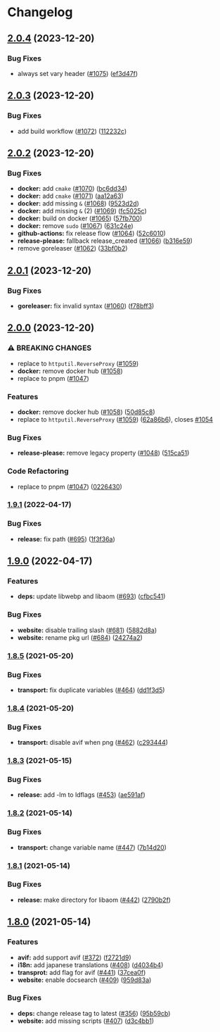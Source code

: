 # Changelog

## [2.0.4](https://github.com/manaelproxy/manael/compare/v2.0.3...v2.0.4) (2023-12-20)


### Bug Fixes

* always set vary header ([#1075](https://github.com/manaelproxy/manael/issues/1075)) ([ef3d47f](https://github.com/manaelproxy/manael/commit/ef3d47f4cfc7e06143c073b6200a7017df067e52))

## [2.0.3](https://github.com/manaelproxy/manael/compare/v2.0.2...v2.0.3) (2023-12-20)


### Bug Fixes

* add build workflow ([#1072](https://github.com/manaelproxy/manael/issues/1072)) ([112232c](https://github.com/manaelproxy/manael/commit/112232c72a8c5826607c61104ecb16e406ca4255))

## [2.0.2](https://github.com/manaelproxy/manael/compare/v2.0.1...v2.0.2) (2023-12-20)


### Bug Fixes

* **docker:** add `cmake` ([#1070](https://github.com/manaelproxy/manael/issues/1070)) ([bc6dd34](https://github.com/manaelproxy/manael/commit/bc6dd344ce8b0de8e02a5e3e7802f8cc788bc382))
* **docker:** add `cmake` ([#1071](https://github.com/manaelproxy/manael/issues/1071)) ([aa12a63](https://github.com/manaelproxy/manael/commit/aa12a63bc20f023400e342d19a8a1474f757a1d7))
* **docker:** add missing `&` ([#1068](https://github.com/manaelproxy/manael/issues/1068)) ([9523d2d](https://github.com/manaelproxy/manael/commit/9523d2d2746d8a9d0f3a737326b1f651205395b6))
* **docker:** add missing `&` (2) ([#1069](https://github.com/manaelproxy/manael/issues/1069)) ([fc5025c](https://github.com/manaelproxy/manael/commit/fc5025c5258188c1eeae2d0239fb874eb58e876a))
* **docker:** build on docker ([#1065](https://github.com/manaelproxy/manael/issues/1065)) ([57fb700](https://github.com/manaelproxy/manael/commit/57fb700e8350ed7cbb96a15f5e116ec774841a09))
* **docker:** remove `sudo` ([#1067](https://github.com/manaelproxy/manael/issues/1067)) ([631c24e](https://github.com/manaelproxy/manael/commit/631c24e5a3ecd59daaebd6f3e3bcecdfac9dd152))
* **github-actions:** fix release flow ([#1064](https://github.com/manaelproxy/manael/issues/1064)) ([52c6010](https://github.com/manaelproxy/manael/commit/52c6010df710b18b5d796326439d536ed1de4039))
* **release-please:** fallback release_created ([#1066](https://github.com/manaelproxy/manael/issues/1066)) ([b316e59](https://github.com/manaelproxy/manael/commit/b316e595e88555e33531210d738ae874a198c884))
* remove goreleaser ([#1062](https://github.com/manaelproxy/manael/issues/1062)) ([33bf0b2](https://github.com/manaelproxy/manael/commit/33bf0b201b8dbf2a842bf730995113b327ea47fb))

## [2.0.1](https://github.com/manaelproxy/manael/compare/v2.0.0...v2.0.1) (2023-12-20)


### Bug Fixes

* **goreleaser:** fix invalid syntax ([#1060](https://github.com/manaelproxy/manael/issues/1060)) ([f78bff3](https://github.com/manaelproxy/manael/commit/f78bff38975965cc223f4cad1a5b6975e3c311b1))

## [2.0.0](https://github.com/manaelproxy/manael/compare/v1.9.1...v2.0.0) (2023-12-20)


### ⚠ BREAKING CHANGES

* replace to `httputil.ReverseProxy` ([#1059](https://github.com/manaelproxy/manael/issues/1059))
* **docker:** remove docker hub ([#1058](https://github.com/manaelproxy/manael/issues/1058))
* replace to pnpm ([#1047](https://github.com/manaelproxy/manael/issues/1047))

### Features

* **docker:** remove docker hub ([#1058](https://github.com/manaelproxy/manael/issues/1058)) ([50d85c8](https://github.com/manaelproxy/manael/commit/50d85c8ec507b16dec88cd0c2c38068122aacd0e))
* replace to `httputil.ReverseProxy` ([#1059](https://github.com/manaelproxy/manael/issues/1059)) ([62a86b6](https://github.com/manaelproxy/manael/commit/62a86b6cf44d1c5e34f613cc3c73be80c516d9bf)), closes [#1054](https://github.com/manaelproxy/manael/issues/1054)


### Bug Fixes

* **release-please:** remove legacy property ([#1048](https://github.com/manaelproxy/manael/issues/1048)) ([515ca51](https://github.com/manaelproxy/manael/commit/515ca516b5e447126634bece4a34188fce71d53b))


### Code Refactoring

* replace to pnpm ([#1047](https://github.com/manaelproxy/manael/issues/1047)) ([0226430](https://github.com/manaelproxy/manael/commit/0226430a061f54e66db1b5e91d75ee4013d5a7fb))

### [1.9.1](https://github.com/manaelproxy/manael/compare/v1.9.0...v1.9.1) (2022-04-17)


### Bug Fixes

* **release:** fix path ([#695](https://github.com/manaelproxy/manael/issues/695)) ([1f3f36a](https://github.com/manaelproxy/manael/commit/1f3f36a8c962eb59f8fb891c17235e19a2c3e1aa))

## [1.9.0](https://github.com/manaelproxy/manael/compare/v1.8.5...v1.9.0) (2022-04-17)


### Features

* **deps:** update libwebp and libaom ([#693](https://github.com/manaelproxy/manael/issues/693)) ([cfbc541](https://github.com/manaelproxy/manael/commit/cfbc541604e3997eb6322d7e035c07cdeeff4aec))


### Bug Fixes

* **website:** disable trailing slash ([#681](https://github.com/manaelproxy/manael/issues/681)) ([5882d8a](https://github.com/manaelproxy/manael/commit/5882d8a5c7e6b2a086eddce2c684db8054501f1f))
* **website:** rename pkg url ([#684](https://github.com/manaelproxy/manael/issues/684)) ([24274a2](https://github.com/manaelproxy/manael/commit/24274a20bac64ecfa557f447fda5446abf0f563c))


### [1.8.5](https://www.github.com/manaelproxy/manael/compare/v1.8.4...v1.8.5) (2021-05-20)


### Bug Fixes

* **transport:** fix duplicate variables ([#464](https://www.github.com/manaelproxy/manael/issues/464)) ([dd1f3d5](https://www.github.com/manaelproxy/manael/commit/dd1f3d573e41d94653c1d1e9fbebdd177ce6c6ee))

### [1.8.4](https://www.github.com/manaelproxy/manael/compare/v1.8.3...v1.8.4) (2021-05-20)


### Bug Fixes

* **transport:** disable avif when png ([#462](https://www.github.com/manaelproxy/manael/issues/462)) ([c293444](https://www.github.com/manaelproxy/manael/commit/c293444dc83670a61d53f5c1f035ec9d649abaa2))

### [1.8.3](https://www.github.com/manaelproxy/manael/compare/v1.8.2...v1.8.3) (2021-05-15)


### Bug Fixes

* **release:** add -lm to ldflags ([#453](https://www.github.com/manaelproxy/manael/issues/453)) ([ae591af](https://www.github.com/manaelproxy/manael/commit/ae591afe12f97257dc18bd31030535451e8af760))

### [1.8.2](https://www.github.com/manaelproxy/manael/compare/v1.8.1...v1.8.2) (2021-05-14)


### Bug Fixes

* **transport:** change variable name ([#447](https://www.github.com/manaelproxy/manael/issues/447)) ([7b14d20](https://www.github.com/manaelproxy/manael/commit/7b14d203c38b3d9e1da98614efadadb2bed0c26e))

### [1.8.1](https://www.github.com/manaelproxy/manael/compare/v1.8.0...v1.8.1) (2021-05-14)


### Bug Fixes

* **release:** make directory for libaom ([#442](https://www.github.com/manaelproxy/manael/issues/442)) ([2790b2f](https://www.github.com/manaelproxy/manael/commit/2790b2f233d496eb21466329f3906e7b917add67))

## [1.8.0](https://www.github.com/manaelproxy/manael/compare/v1.7.1...v1.8.0) (2021-05-14)


### Features

* **avif:** add support avif ([#372](https://www.github.com/manaelproxy/manael/issues/372)) ([f2721d9](https://www.github.com/manaelproxy/manael/commit/f2721d99bb5f831237e49f8daa7994874e9efee6))
* **i18n:** add japanese translations ([#408](https://www.github.com/manaelproxy/manael/issues/408)) ([d4034b4](https://www.github.com/manaelproxy/manael/commit/d4034b4a4812d4fde952f4ffcef8900a28544e3b))
* **transprot:** add flag for avif ([#441](https://www.github.com/manaelproxy/manael/issues/441)) ([37cea0f](https://www.github.com/manaelproxy/manael/commit/37cea0fab3f45fb58fe90dbab103bc24e09aa3d8))
* **website:** enable docsearch ([#409](https://www.github.com/manaelproxy/manael/issues/409)) ([959d83a](https://www.github.com/manaelproxy/manael/commit/959d83a000458e0854c25666600bc23d823487b0))


### Bug Fixes

* **deps:** change release tag to latest ([#356](https://www.github.com/manaelproxy/manael/issues/356)) ([95b59cb](https://www.github.com/manaelproxy/manael/commit/95b59cb5426f7b0daee491ead9ad5a2eeb9e3c24))
* **website:** add missing scripts ([#407](https://www.github.com/manaelproxy/manael/issues/407)) ([d3c4bb1](https://www.github.com/manaelproxy/manael/commit/d3c4bb1f274ce5fd047106027bdc0ef354822bee))
